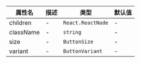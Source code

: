 | 属性名 | 描述 | 类型 | 默认值 |
| --- | --- | --- | --- |
| children | - | `React.ReactNode` | - |
| className | - | `string` | - |
| size | - | `ButtonSize` | - |
| variant | - | `ButtonVariant` | - |